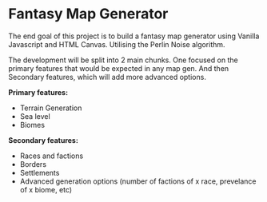 # Fantasy Map Generator

The end goal of this project is to build a fantasy map generator using Vanilla Javascript and HTML Canvas. Utilising the Perlin Noise algorithm.

The development will be split into 2 main chunks. One focused on the primary features that would be expected in any map gen. And then Secondary features, which will add more advanced options.

**Primary features:**
   - Terrain Generation
   - Sea level
   - Biomes

**Secondary features:**
   - Races and factions
   - Borders
   - Settlements
   - Advanced generation options (number of factions of x race, prevelance of x biome, etc)
